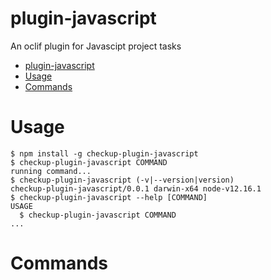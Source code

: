 # plugin-javascript

An oclif plugin for Javascipt project tasks

<!-- toc -->

- [plugin-javascript](#plugin-javascript)
- [Usage](#usage)
- [Commands](#commands)
<!-- tocstop -->

# Usage

<!-- usage -->

```sh-session
$ npm install -g checkup-plugin-javascript
$ checkup-plugin-javascript COMMAND
running command...
$ checkup-plugin-javascript (-v|--version|version)
checkup-plugin-javascript/0.0.1 darwin-x64 node-v12.16.1
$ checkup-plugin-javascript --help [COMMAND]
USAGE
  $ checkup-plugin-javascript COMMAND
...
```

<!-- usagestop -->

# Commands

<!-- commands -->

<!-- commandsstop -->
